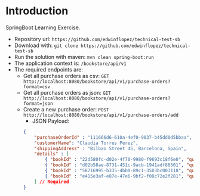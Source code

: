 # Introduction

SpringBoot Learning Exercise.

* Repository url: `https://github.com/edwinflopez/technical-test-sb`
* Download with: `git clone https://github.com/edwinflopez/technical-test-sb`
* Run the solution with maven: `mvn clean spring-boot:run`
* The application context is: `/bookstore/api/v1`
* The required endpoints are:
  * Get all purchase orders as csv: `GET http://localhost:8080/bookstore/api/v1/purchase-orders?format=csv`
  * Get all purchase orders as json: `GET http://localhost:8080/bookstore/api/v1/purchase-orders?format=json`
  * Create a new purchase order: `POST http://localhost:8080/bookstore/api/v1/purchase-orders/add`
    * JSON Payload:
    ```json
    {
        "purchaseOrderId" : "111666d6-610a-4ef0-9037-b45dd0d5bbaa", // Not required.
        "customerName": "Claudia Torres Perez",                     // Required
        "shippingAddress" : "Bilbao Street 45, Barcelona, Spain",   // Required
        "details" : [
            { "bookId" : "22d580fc-d02e-4f70-9980-f9693c18f6e0", "quantity" : 1 }, // At least one
            { "bookId" : "d02b58ae-8731-451c-9acb-1941adf88501", "quantity" : 1 },
            { "bookId" : "58716995-b335-4bb0-89c1-3503bc003118", "quantity" : 1 },
            { "bookId" : "e415e3af-e87e-47e6-9bf2-f08c72e2f281", "quantity" : 1 }
        ] // Required
    }
    ```